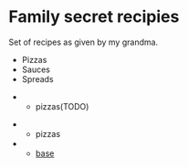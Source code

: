 # Family secret recipies

Set of recipes as given by my grandma.

* Pizzas
* Sauces
* Spreads


- * pizzas(TODO)
+ * pizzas
+   - [base](./pizzas/base.md)